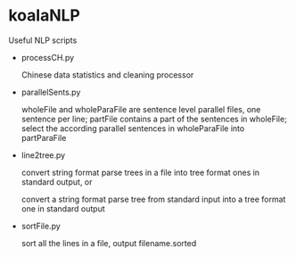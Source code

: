 # koalaNLP
Useful NLP scripts

 - processCH.py
   
   Chinese data statistics and cleaning processor
 
 - parallelSents.py
   
   wholeFile and wholeParaFile are sentence level parallel files, one sentence per line; partFile contains a part of the sentences in wholeFile; select the according parallel sentences in wholeParaFile into partParaFile

 - line2tree.py

   convert string format parse trees in a file into tree format ones in standard output, or
   
   convert a string format parse tree from standard input into a tree format one in standard output

 - sortFile.py

   sort all the lines in a file, output filename.sorted
